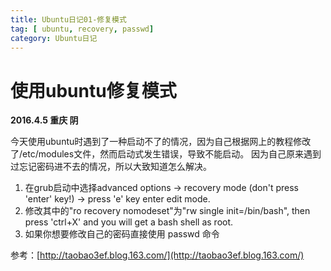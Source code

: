 ```yaml
---
title: Ubuntu日记01-修复模式
tag: [ ubuntu, recovery, passwd]
category: Ubuntu日记
---
```


# 使用ubuntu修复模式
**2016.4.5 重庆 阴**

今天使用ubuntu时遇到了一种启动不了的情况，因为自己根据网上的教程修改了/etc/modules文件，然而启动式发生错误，导致不能启动。 因为自己原来遇到过忘记密码进不去的情况，所以大致知道怎么解决。

1. 在grub启动中选择advanced options -> recovery mode (don't press 'enter' key!) -> press 'e' key enter edit mode.
2. 修改其中的"ro recovery nomodeset"为"rw single init=/bin/bash", then press 'ctrl+X' and you will get a bash shell as root.
3. 如果你想要修改自己的密码直接使用 passwd 命令

参考：[http://taobao3ef.blog.163.com/](http://taobao3ef.blog.163.com/)